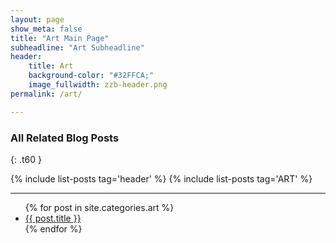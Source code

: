 ```yaml
---
layout: page
show_meta: false
title: "Art Main Page"
subheadline: "Art Subheadline"
header:
    title: Art
    background-color: "#32FFCA;"
    image_fullwidth: zzb-header.png
permalink: /art/

---
```


### All Related Blog Posts
{: .t60 }

{% include list-posts tag='header' %}
{% include list-posts tag='ART' %}


---

<ul>
    {% for post in site.categories.art %}
    <li><a href="{{ site.url }}{{ site.baseurl }}{{ post.url }}">{{ post.title }}</a></li>
    {% endfor %}
</ul>
